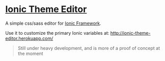 [Ionic Theme Editor](http://ionic-theme-editor.herokuapp.com/)
==================

A simple css/sass editor for [Ionic Framework](ionicframework.com).

Use it to customize the primary Ionic variables at: http://ionic-theme-editor.herokuapp.com/

> Still under heavy development, and is more of a proof of concept at the moment
